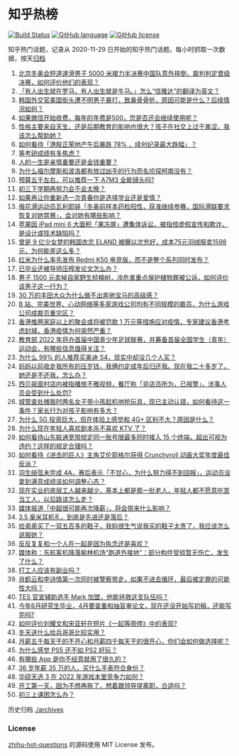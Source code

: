 # 知乎热榜
[![Build Status](https://github.com/ToWeLong/zhihu-hot-questions/workflows/CI/badge.svg)](https://github.com/ToWeLong/zhihu-hot-questions/actions)
[![GitHub language](https://img.shields.io/badge/language-golang-orange.svg)](https://golang.org/)
[![GitHub license](https://img.shields.io/github/license/ToWeLong/zhihu-hot-questions)](https://github.com/ToWeLong/zhihu-hot-questions/blob/main/LICENSE)

知乎热门话题，记录从 2020-11-29 日开始的知乎热门话题。每小时抓取一次数据，按天[归档](./archives)

<!-- BEGIN -->

1. [北京冬奥会短道速滑男子 5000 米接力半决赛中国队意外摔倒，裁判判定晋级决赛，如何评价他们的表现？](https://www.zhihu.com/question/516017160)
1. [「有人出生就在罗马，有人出生就是牛马。」怎么“信雅达”的翻译为英文？](https://www.zhihu.com/question/502618876)
1. [韩国外交官美国街头遭不明男子暴打，致鼻骨骨折，原因可能是什么？后续情况如何？](https://www.zhihu.com/question/515908917)
1. [如果微信开始收费，每年的年费是500，您是否还会继续使用呢？](https://www.zhihu.com/question/378265004)
1. [性格主要来自天生，还是后期教育的影响也很大？孩子在社交上过于羞涩，我该怎么帮助她？](https://www.zhihu.com/question/514292324)
1. [如何看待「港股正荣地产午后暴跌 78% ，续创纪录最大跌幅」？](https://www.zhihu.com/question/515953973)
1. [等考研成绩有多焦虑？](https://www.zhihu.com/question/445558942)
1. [人的一生是亲情重要还是金钱重要？](https://www.zhihu.com/question/516061612)
1. [为什么福尔摩斯和波洛都有放过凶手的行为而名侦探柯南没有？](https://www.zhihu.com/question/34958280)
1. [预算五千左右，可以推荐一下 A7M3 全能镜头吗?](https://www.zhihu.com/question/515305920)
1. [初三下学期再努力会不会太晚？](https://www.zhihu.com/question/514889897)
1. [如果再让你重新选一次青春你是选择学业还是爱情？](https://www.zhihu.com/question/515820630)
1. [俄花滑运动员瓦利耶娃「冬奥前样本药检阳性，获准继续参赛，国际滑联要求恢复对她禁赛」，会对她有哪些影响？](https://www.zhihu.com/question/515947025)
1. [苹果因 iPad mini 6 大面积「果冻屏」遭集体诉讼，被指控虚假宣传和欺诈，是设计或技术缺陷吗？](https://www.zhihu.com/question/515907634)
1. [曾是 9 亿少女梦的韩国衣恋 ELAND 被曝以次充好，成本75元羽绒服卖1598元，为何能差这么多？](https://www.zhihu.com/question/515601547)
1. [红米为什么率先发布 Redmi K50 电竞版，而不是整个系列同时发布？](https://www.zhihu.com/question/515535900)
1. [已毕业还被导师压榨发论文怎么办？](https://www.zhihu.com/question/515311630)
1. [男子 1500 元卖掉自家野生桢楠树，涉危害重点保护植物罪被公诉，如何评价该男子这一行为？](https://www.zhihu.com/question/515181535)
1. [30 万的丰田大众为什么做不出奔驰宝马的高级感？](https://www.zhihu.com/question/515731740)
1. [B 站、完美世界、心动网络等多家游戏公司均有不同规模的裁员，为什么游戏公司成裁员重灾区？](https://www.zhihu.com/question/515778713)
1. [香港推两家庭以上的聚会或将被罚款 1 万元等措施应对疫情，专家建议香港考虑封城，香港疫情为何突然严重？](https://www.zhihu.com/question/515930809)
1. [教育部 2022 年将办首届中国青少年足球联赛，并筹备首届全国学生（青年）运动会，有哪些信息值得关注？](https://www.zhihu.com/question/515410597)
1. [为什么 99% 的人推荐买奥迪 S4，现实中却没几个人买？](https://www.zhihu.com/question/515240293)
1. [妈妈以前收走我所有的压岁钱，我俩约定成年后归还我。现在我二十多岁了，她还是不还我，怎么办？](https://www.zhihu.com/question/514808450)
1. [西贝莜面村店内被指播放不雅视频，餐厅称「非店员所为，已报警」，涉事人员会受到什么处罚?](https://www.zhihu.com/question/515792068)
1. [城管查处摊贩时两名女子带小孩趁机哄抢玩具，现已主动认错，如何看待这一事件？家长行为对孩子影响有多大？](https://www.zhihu.com/question/515920787)
1. [为什么 5G 投资巨大，但在体验上感觉和 4G+ 区别不大？原因是什么？](https://www.zhihu.com/question/514129931)
1. [为什么现在年轻人喜欢剧本杀不喜欢 KTV 了？](https://www.zhihu.com/question/508676250)
1. [如何看待山东联通宽带规定同一账号限最多同时接入 15 个终端，超出可视为违约？这样的规定合理吗？](https://www.zhihu.com/question/515705111)
1. [如何看待《进击的巨人》主角艾伦耶格尔获得 Crunchyroll 动画大奖年度最佳反派？](https://www.zhihu.com/question/515745967)
1. [羽生结弦未完成 4A，赛后表示「不甘心，为什么努力得不到回报」，运动员没拿到满意成绩该如何调整心态？](https://www.zhihu.com/question/515912400)
1. [现在实业的底层工人越来越少，基本上都是那一批老人，年轻人都不愿意吃苦当工人，以后路该怎么走？](https://www.zhihu.com/question/512158920)
1. [媒体报道「中超很可能再次降薪」，将会带来什么影响？](https://www.zhihu.com/question/515783615)
1. [3.5 毫米耳机孔，到底是先进还是落后？](https://www.zhihu.com/question/447810768)
1. [给弟弟买了一双五百多的鞋子，我妈很生气说我买的鞋子太贵了，我应该怎么说服她？](https://www.zhihu.com/question/515151707)
1. [反反复复和一个人在一起是因为执念还是喜欢？](https://www.zhihu.com/question/514634841)
1. [媒体称：东航客机降落榆林机场“跑道外接地”：部分构件受损暂无伤亡，发生了什么？](https://www.zhihu.com/question/515909767)
1. [打工人应该有副业吗？](https://www.zhihu.com/question/513662289)
1. [肖鹤云和李诗情第一次同时被警察带走，如果不进去循环，最后被定罪的可能性大吗？](https://www.zhihu.com/question/511865974)
1. [TES 官宣辅助选手 Mark 加盟，他能拯救这支队伍吗？](https://www.zhihu.com/question/515797300)
1. [今年6月研究生毕业，4月要查重和抽盲审论文，现在还没开始写初稿，还能写完吗?](https://www.zhihu.com/question/515844163)
1. [如何评价刘耀文和宋亚轩在短片《一起等雨停》中的表现?](https://www.zhihu.com/question/515121118)
1. [冬天送什么给兵哥哥比较实用？](https://www.zhihu.com/question/352965967)
1. [月薪五千每天干的不开心和月薪四千每天干的很开心，你们会如何做选择呢？](https://www.zhihu.com/question/515615854)
1. [为什么感觉 PS5 还不如 PS2 好玩？](https://www.zhihu.com/question/478309024)
1. [有哪些 App 是你不经意就用了很久的？](https://www.zhihu.com/question/515933287)
1. [36 岁年薪 35 万的人，买什么手表符合身份？](https://www.zhihu.com/question/514691907)
1. [华硕天选 3 在 2022 年游戏本里竞争力如何？](https://www.zhihu.com/question/515607335)
1. [开工第一天，因为不想再拖了，想着跟领导提离职，合适吗？](https://www.zhihu.com/question/515003964)
1. [初三上课困怎么办？](https://www.zhihu.com/question/514931128)

<!-- END -->

历史归档 [./archives](./archives)


### License
[zhihu-hot-questions](https://github.com/towelong/zhihu-hot-questions) 的源码使用 MIT License 发布。